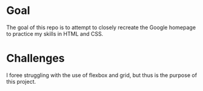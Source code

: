 # Goal
The goal of this repo is to attempt to closely recreate the Google homepage to practice my skills in HTML and CSS.

# Challenges
I foree struggling with the use of flexbox and grid, but thus is the purpose of this project.